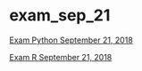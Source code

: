 # exam_sep_21

[Exam Python September 21, 2018](exam_2_student_R_final.ipynb)

[Exam R September 21, 2018](https://github.com/JulieBerendschot/exam_sep_21/blob/master/exam_2_student_R_final.ipynb)

